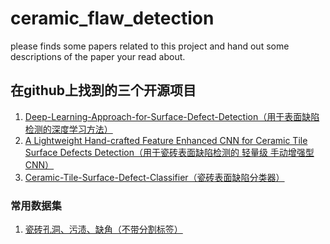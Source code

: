 # ceramic_flaw_detection
please finds some papers related to this project and hand out some descriptions of the paper your read about.
## 在github上找到的三个开源项目
1. [Deep-Learning-Approach-for-Surface-Defect-Detection（用于表面缺陷检测的深度学习方法）](https://github.com/ShuaiLYU/Deep-Learning-Approach-for-Surface-Defect-Detection)
2. [A Lightweight Hand-crafted Feature Enhanced CNN for Ceramic Tile Surface Defects Detection（用于瓷砖表面缺陷检测的 轻量级 手动增强型CNN）](https://github.com/RobotvisionLab/HFENet)
3. [Ceramic-Tile-Surface-Defect-Classifier（瓷砖表面缺陷分类器）](https://github.com/Mphasis-ML-Marketplace/Ceramic-Tile-Surface-Defect-Classifier)
### 常用数据集
1. [瓷砖孔洞、污渍、缺角（不带分割标签）](https://tianchi.aliyun.com/competition/entrance/531846/information)

